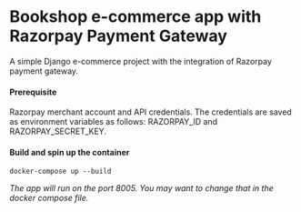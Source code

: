 # Bookshop e-commerce app with Razorpay Payment Gateway

A simple Django e-commerce project with the integration of Razorpay payment gateway.

#### Prerequisite

Razorpay merchant account and API credentials. The credentials are saved as environment variables as follows:
RAZORPAY_ID and RAZORPAY_SECRET_KEY.

#### Build and spin up the container
    docker-compose up --build

_The app will run on the port 8005. You may want to change that in the docker compose file._
